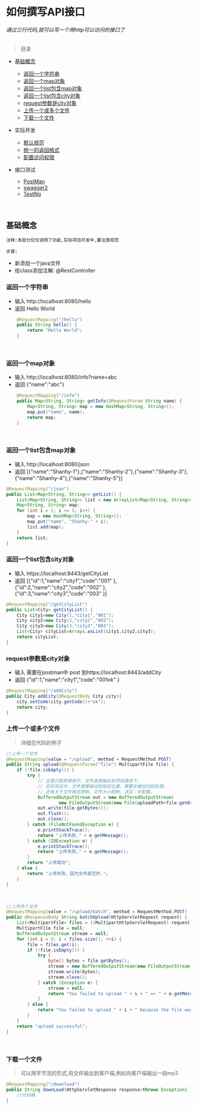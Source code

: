 # 如何撰写API接口

###### 通过三行代码,就可以写一个用http可以访问的接口了

 
> 目录

* [基础概念](#基础概念)
    * [返回一个字符串](#返回一个字符串)
    * [返回一个map对象](#返回一个map对象)
    * [返回一个list包含map对象](#返回一个list包含map对象)
    * [返回一个list包含city对象](#返回一个list包含city对象)
    * [request参数是city对象](#request参数是city对象)
    * [上传一个或多个文件](#上传一个或多个文件)
    * [下载一个文件](#下载一个文件)
    
* 实际开发
    * [默认规范](#)
    * [统一的返回格式](#)
    * [配置访问权限](#)

    
* 接口测试
    * [PostMan](#postman.md)
    * [swagger2](#swagger2)
    * [TestNg](testng.md)   
    
    
<br>    
    
## 基础概念

`注释:本部分仅仅说明了功能,实际项目开发中,要注意规范` <br>

`步骤:`
* 新添加一个java文件
* 给class添加注解: @RestController

### 返回一个字符串

* 输入 http://localhost:8080/hello 
* 返回 Hello World

```java
    @RequestMapping("/hello")
    public String hello() {
        return "Hello World";
    }
```
<br>

### 返回一个map对象

* 输入 http://localhost:8080/info?name=abc
* 返回 {"name":"abc"}

```java
    @RequestMapping("/info")
    public Map<String, String> getInfo(@RequestParam String name) {
        Map<String, String> map = new HashMap<String, String>();
        map.put("name", name);
        return map;
    }
```
<br>


### 返回一个list包含map对象

* 输入 http://localhost:8080/json
* 返回 [{"name":"Shanhy-1"},{"name":"Shanhy-2"},{"name":"Shanhy-3"},{"name":"Shanhy-4"},{"name":"Shanhy-5"}]

```java
@RequestMapping("/json")
public List<Map<String, String>> getList() {
    List<Map<String, String>> list = new ArrayList<Map<String, String>>();
    Map<String, String> map;
    for (int i = 1; i <= 5; i++) {
        map = new HashMap<String, String>();
        map.put("name", "Shanhy-" + i);
        list.add(map);
    }
    return list;
}
```

### 返回一个list包含city对象

* 输入 https://localhost:8443/getCityList
* 返回 [{"id":1,"name":"city1","code":"001" },{"id":2,"name":"city2","code":"002" },{"id":3,"name":"city3","code":"003" }]

```java
@RequestMapping("/getCityList")
public List<City> getCityList() {
    City city1=new City(1,"city1","001");
    City city2=new City(2,"city2","002");
    City city3=new City(3,"city3","003");
    List<City> cityList=Arrays.asList(city1,city2,city3);
    return cityList;
}
```

### request参数是city对象

* 输入 需要在postman中 post 到https://localhost:8443/addCity
* 返回 {"id":1,"name":"city1","code":"001ok" }

```java
@RequestMapping("/addCity")
public City addCity(@RequestBody City city){
    city.setCode(city.getCode()+"ok");
    return city;
}
``` 

### 上传一个或多个文件

> 详细见代码的例子

```java
//上传一个文件
@RequestMapping(value = "/upload", method = RequestMethod.POST)
public String upload(@RequestParam("file") MultipartFile file) {
    if (!file.isEmpty()) {
        try {
            // 这里只是简单例子，文件直接输出到项目路径下。
            // 实际项目中，文件需要输出到指定位置，需要在增加代码处理。
            // 还有关于文件格式限制、文件大小限制，详见：中配置。
            BufferedOutputStream out = new BufferedOutputStream(
                    new FileOutputStream(new File(uploadPath+file.getOriginalFilename())));
            out.write(file.getBytes());
            out.flush();
            out.close();
        } catch (FileNotFoundException e) {
            e.printStackTrace();
            return "上传失败," + e.getMessage();
        } catch (IOException e) {
            e.printStackTrace();
            return "上传失败," + e.getMessage();
        }
        return "上传成功";
    } else {
        return "上传失败，因为文件是空的.";
    }
}
```
<br>

```java
//上传多个文件
@RequestMapping(value = "/upload/batch", method = RequestMethod.POST)
public @ResponseBody String batchUpload(HttpServletRequest request) {
    List<MultipartFile> files = ((MultipartHttpServletRequest) request).getFiles("file");
    MultipartFile file = null;
    BufferedOutputStream stream = null;
    for (int i = 0; i < files.size(); ++i) {
        file = files.get(i);
        if (!file.isEmpty()) {
            try {
                byte[] bytes = file.getBytes();
                stream = new BufferedOutputStream(new FileOutputStream(new File(uploadPath+file.getOriginalFilename())));
                stream.write(bytes);
                stream.close();
            } catch (Exception e) {
                stream = null;
                return "You failed to upload " + i + " => " + e.getMessage();
            }
        } else {
            return "You failed to upload " + i + " because the file was empty.";
        }
    }
    return "upload successful";
}

```
<br>

### 下载一个文件

> 可以用字节流的形式,将文件输出到客户端,例如向客户端输出一段mp3

```java
@RequestMapping("/download")
public String downLoad(HttpServletResponse response)throws Exception{
    //代码略
}
```